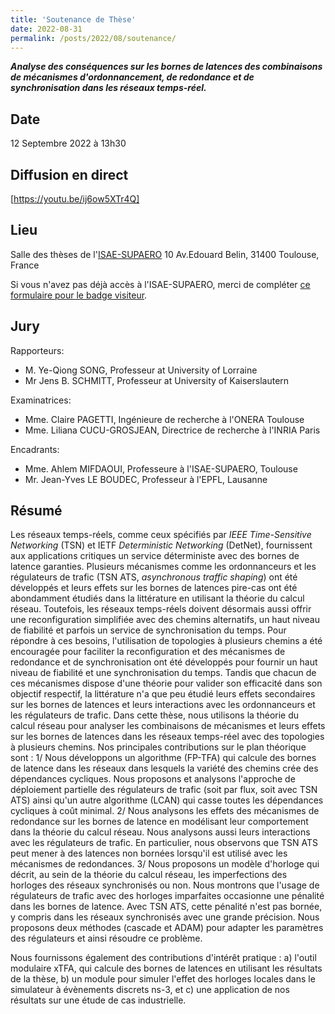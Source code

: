 ```yaml
---
title: 'Soutenance de Thèse'
date: 2022-08-31
permalink: /posts/2022/08/soutenance/
---
```


***Analyse des conséquences sur les bornes de latences des combinaisons de mécanismes d'ordonnancement, de redondance et de synchronisation dans les réseaux temps-réel.***

Date
----

12 Septembre 2022 à 13h30

Diffusion en direct
-------------------

[https://youtu.be/ij6ow5XTr4Q]

Lieu
-----

Salle des thèses de l'[ISAE-SUPAERO](https://goo.gl/maps/E7S9nqRoXpencSFB7)
10 Av.Edouard Belin, 31400 Toulouse, France

Si vous n'avez pas déjà accès à l'ISAE-SUPAERO, merci de compléter [ce formulaire pour le badge visiteur](https://forms.gle/M9DjoZmAGXxhghbF7).

Jury
----

Rapporteurs:

- M. Ye-Qiong SONG, Professeur at University of Lorraine
- Mr Jens B. SCHMITT, Professeur at University of Kaiserslautern

Examinatrices:

- Mme. Claire PAGETTI, Ingénieure de recherche à l'ONERA Toulouse
- Mme. Liliana CUCU-GROSJEAN, Directrice de recherche à l'INRIA Paris

Encadrants:

- Mme. Ahlem MIFDAOUI, Professeure à l'ISAE-SUPAERO, Toulouse
- Mr. Jean-Yves LE BOUDEC, Professeur à l'EPFL, Lausanne

Résumé
------

Les réseaux temps-réels, comme ceux spécifiés par *IEEE Time-Sensitive Networking* (TSN) et IETF *Deterministic Networking* (DetNet), fournissent aux applications critiques un service déterministe avec des bornes de latence garanties.
Plusieurs mécanismes comme les ordonnanceurs et les régulateurs de trafic (TSN ATS, *asynchronous traffic shaping*) ont été développés et leurs effets sur les bornes de latences pire-cas ont été abondamment étudiés dans la littérature en utilisant la théorie du calcul réseau.
Toutefois, les réseaux temps-réels doivent désormais aussi offrir une reconfiguration simplifiée avec des chemins alternatifs, un haut niveau de fiabilité et parfois un service de synchronisation du temps.
Pour répondre à ces besoins, l'utilisation de topologies à plusieurs chemins a été encouragée pour faciliter la reconfiguration et des mécanismes de redondance et de synchronisation ont été développés pour fournir un haut niveau de fiabilité et une synchronisation du temps.
Tandis que chacun de ces mécanismes dispose d'une théorie pour valider son efficacité dans son objectif respectif, la littérature n'a que peu étudié leurs effets secondaires sur les bornes de latences et leurs interactions avec les ordonnanceurs et les régulateurs de trafic.
Dans cette thèse, nous utilisons la théorie du calcul réseau pour analyser les combinaisons de mécanismes et leurs effets sur les bornes de latences dans les réseaux temps-réel avec des topologies à plusieurs chemins.
Nos principales contributions sur le plan théorique sont :
1/ Nous développons un algorithme (FP-TFA) qui calcule des bornes de latence dans les réseaux dans lesquels la variété des chemins crée des dépendances cycliques.
Nous proposons et analysons l'approche de déploiement partielle des régulateurs de trafic (soit par flux, soit avec TSN ATS) ainsi qu'un autre algorithme (LCAN) qui casse toutes les dépendances cycliques à coût minimal.
2/ Nous analysons les effets des mécanismes de redondance sur les bornes de latence en modélisant leur comportement dans la théorie du calcul réseau.
Nous analysons aussi leurs interactions avec les régulateurs de trafic.
En particulier, nous observons que TSN ATS peut mener à des latences non bornées lorsqu'il est utilisé avec les mécanismes de redondances.
3/ Nous proposons un modèle d'horloge qui décrit, au sein de la théorie du calcul réseau, les imperfections des horloges des réseaux synchronisés ou non.
Nous montrons que l'usage de régulateurs de trafic avec des horloges imparfaites occasionne une pénalité dans les bornes de latence.
Avec TSN ATS, cette pénalité n'est pas bornée, y compris dans les réseaux synchronisés avec une grande précision.
Nous proposons deux méthodes (cascade et ADAM) pour adapter les paramètres des régulateurs et ainsi résoudre ce problème.

Nous fournissons également des contributions d'intérêt pratique :
a) l'outil modulaire xTFA, qui calcule des bornes de latences en utilisant les résultats de la thèse,
b) un module pour simuler l'effet des horloges locales dans le simulateur à évènements discrets ns-3, et
c) une application de nos résultats sur une étude de cas industrielle.